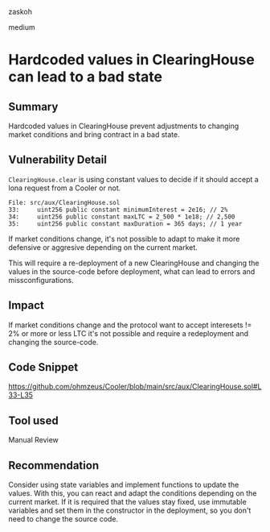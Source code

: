 zaskoh

medium

# Hardcoded values in ClearingHouse can lead to a bad state

## Summary
Hardcoded values in ClearingHouse prevent adjustments to changing market conditions and bring contract in a bad state.

## Vulnerability Detail
`ClearingHouse.clear` is using constant values to decide if it should accept a lona request from a Cooler or not.

```solidity
File: src/aux/ClearingHouse.sol
33:     uint256 public constant minimumInterest = 2e16; // 2%
34:     uint256 public constant maxLTC = 2_500 * 1e18; // 2,500
35:     uint256 public constant maxDuration = 365 days; // 1 year
```

If market conditions change, it's not possible to adapt to make it more defensive or aggresive depending on the current market.

This will require a re-deployment of a new ClearingHouse and changing the values in the source-code before deployment, what can lead to errors and missconfigurations.

## Impact
If market conditions change and the protocol want to accept interesets != 2% or more or less LTC it's not possible and require a redeployment and changing the source-code.

## Code Snippet
https://github.com/ohmzeus/Cooler/blob/main/src/aux/ClearingHouse.sol#L33-L35

## Tool used
Manual Review

## Recommendation
Consider using state variables and implement functions to update the values. With this, you can react and adapt the conditions depending on the current market.
If it is required that the values stay fixed, use immutable variables and set them in the constructor in the deployment, so you don't need to change the source code.